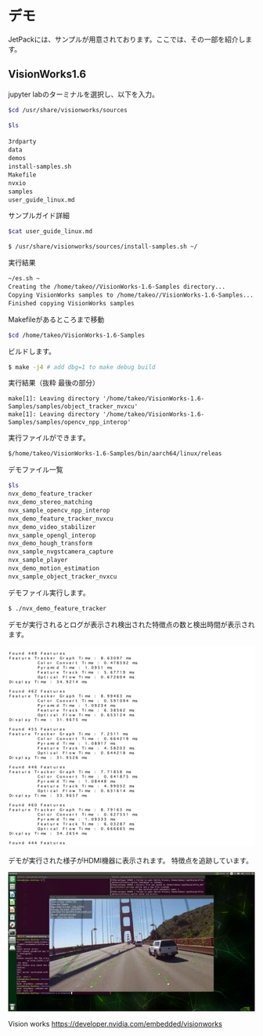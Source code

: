 # デモ

JetPackには、サンプルが用意されております。ここでは、その一部を紹介します。

## VisionWorks1.6


jupyter labのターミナルを選択し、以下を入力。

```sh
$cd /usr/share/visionworks/sources
```

```sh
$ls

3rdparty
data
demos
install-samples.sh
Makefile
nvxio
samples
user_guide_linux.md
```

サンプルガイド詳細
```sh
$cat user_guide_linux.md
```

```sh
$ /usr/share/visionworks/sources/install-samples.sh ~/
```

実行結果
```sh
~/es.sh ~
Creating the /home/takeo//VisionWorks-1.6-Samples directory...
Copying VisionWorks samples to /home/takeo//VisionWorks-1.6-Samples...
Finished copying VisionWorks samples
```

Makefileがあるところまで移動
```sh
$cd /home/takeo/VisionWorks-1.6-Samples
```

ビルドします。
```sh
$ make -j4 # add dbg=1 to make debug build
```

実行結果（抜粋 最後の部分）
```
make[1]: Leaving directory '/home/takeo/VisionWorks-1.6-Samples/samples/object_tracker_nvxcu'
make[1]: Leaving directory '/home/takeo/VisionWorks-1.6-Samples/samples/opencv_npp_interop'
```

実行ファイルができます。
```sh
$/home/takeo/VisionWorks-1.6-Samples/bin/aarch64/linux/releas
```

デモファイル一覧
```sh
$ls
nvx_demo_feature_tracker        
nvx_demo_stereo_matching         
nvx_sample_opencv_npp_interop
nvx_demo_feature_tracker_nvxcu  
nvx_demo_video_stabilizer        
nvx_sample_opengl_interop
nvx_demo_hough_transform        
nvx_sample_nvgstcamera_capture   
nvx_sample_player
nvx_demo_motion_estimation      
nvx_sample_object_tracker_nvxcu
```

デモファイル実行します。
```sh
$ ./nvx_demo_feature_tracker
```

デモが実行されるとログが表示され検出された特徴点の数と検出時間が表示されます。

![](./../img/jupyterlab/log.png)

デモが実行された様子がHDMI機器に表示されます。
特徴点を追跡しています。

![](./../img/jupyterlab/demovisonworks.png)


Vision works
https://developer.nvidia.com/embedded/visionworks

